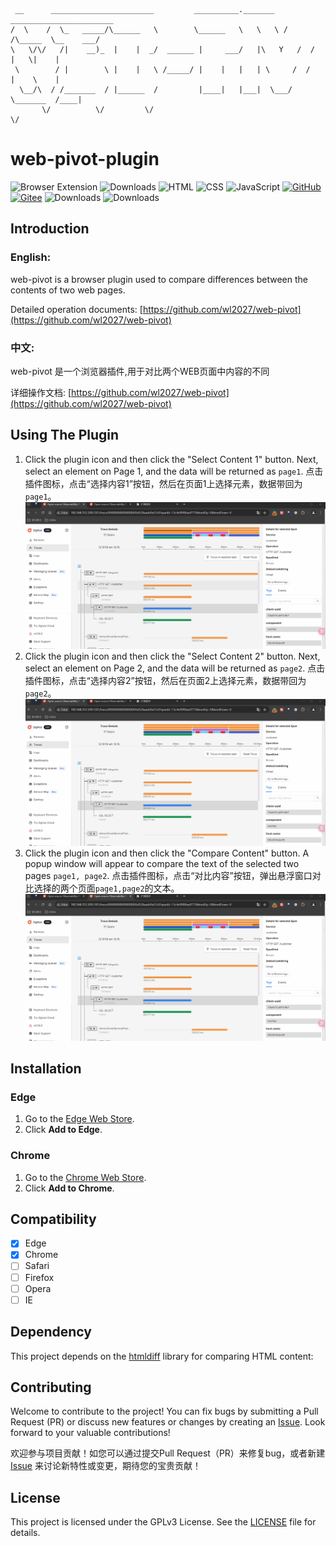 
```banner https://patorjk.com/software/taag/
 __      _______________________         __________._______   _______________________
/  \    /  \_   _____/\______   \        \______   \   \   \ /   /\_____  \__    ___/
\   \/\/   /|    __)_  |    |  _/  ______ |     ___/   |\   Y   /  /   |   \|    |   
 \        / |        \ |    |   \ /_____/ |    |   |   | \     /  /    |    \    |   
  \__/\  / /_______  / |______  /         |____|   |___|  \___/   \_______  /____|   
       \/          \/         \/                                          \/         
```
# web-pivot-plugin

![Browser Extension](https://img.shields.io/badge/browser-extension-4285F4?logo=google-chrome&logoColor=white)
![Downloads](https://img.shields.io/badge/license-GPLv3-blue.svg)
![HTML](https://img.shields.io/badge/HTML-239120?logo=html5&logoColor=white)
![CSS](https://img.shields.io/badge/CSS-1572B6?logo=css3&logoColor=white)
![JavaScript](https://img.shields.io/badge/JavaScript-F7DF1E?logo=javascript&logoColor=black)
[![GitHub](https://img.shields.io/static/v1?label=&message=GitHub&logo=github&color=black&labelColor=555)](https://github.com/wl2027/web-pivot)
[![Gitee](https://img.shields.io/static/v1?label=&message=Gitee&logo=gitee&color=orange&labelColor=555)](https://gitee.com/wl2027/web-pivot)
![Downloads](https://img.shields.io/github/release/wl2027/web-pivot.svg)
![Downloads](https://img.shields.io/github/stars/wl2027/web-pivot)


## Introduction

### English:
web-pivot is a browser plugin used to compare differences between the contents of two web pages.

Detailed operation documents: [https://github.com/wl2027/web-pivot](https://github.com/wl2027/web-pivot)

### 中文:
web-pivot 是一个浏览器插件,用于对比两个WEB页面中内容的不同

详细操作文档: [https://github.com/wl2027/web-pivot](https://github.com/wl2027/web-pivot)


## Using The Plugin


1. Click the plugin icon and then click the "Select Content 1" button. Next, select an element on Page 1, and the data will be returned as ```page1```.
   点击插件图标，点击“选择内容1”按钮，然后在页面1上选择元素，数据带回为 ```page1```。
![选择内容1.gif](docs%2F%E9%80%89%E6%8B%A9%E5%86%85%E5%AE%B91.gif)
2. Click the plugin icon and then click the "Select Content 2" button. Next, select an element on Page 2, and the data will be returned as ```page2```.
   点击插件图标，点击“选择内容2”按钮，然后在页面2上选择元素，数据带回为 ```page2```。
![选择内容2.gif](docs%2F%E9%80%89%E6%8B%A9%E5%86%85%E5%AE%B92.gif)
3. Click the plugin icon and then click the "Compare Content" button. A popup window will appear to compare the text of the selected two pages ```page1, page2```.
   点击插件图标，点击“对比内容”按钮，弹出悬浮窗口对比选择的两个页面```page1,page2```的文本。
![对比内容.gif](docs%2F%E5%AF%B9%E6%AF%94%E5%86%85%E5%AE%B9.gif)



## Installation

### Edge

1. Go to the [Edge Web Store](https://microsoftedge.microsoft.com/addons/detail/webpivot/jcglbllafjedddofacgnkepcedpbnfdb?hl=zh-CN).
2. Click **Add to Edge**.

### Chrome

1. Go to the [Chrome Web Store](https://microsoftedge.microsoft.com/addons/detail/webpivot/jcglbllafjedddofacgnkepcedpbnfdb?hl=zh-CN).
2. Click **Add to Chrome**.

## Compatibility

- [x] Edge
- [x] Chrome
- [ ] Safari
- [ ] Firefox
- [ ] Opera
- [ ] IE

## Dependency

This project depends on the [htmldiff](https://github.com/NPCDW/HtmlDiff) library for comparing HTML content:



## Contributing

Welcome to contribute to the project! You can fix bugs by submitting a Pull Request (PR) or discuss new features or changes by creating an [Issue](https://github.com/wl2027/web-pivot/issues/). Look forward to your valuable contributions!

欢迎参与项目贡献！如您可以通过提交Pull Request（PR）来修复bug，或者新建 [Issue](https://github.com/wl2027/web-pivot/issues/) 来讨论新特性或变更，期待您的宝贵贡献！


## License

This project is licensed under the GPLv3 License. See the [LICENSE](LICENSE) file for details.
